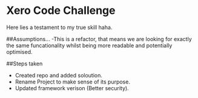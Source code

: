 # Xero Code Challenge
Here lies a testament to my true skill haha.



##Assumptions...
-This is a refactor, that means we are looking for exactly the same funcationality whilst being more readable and potentially optimised.

##Steps taken
- Created repo and added soloution.
- Rename Project to make sense of its purpose.
- Updated framework verison (Better security).